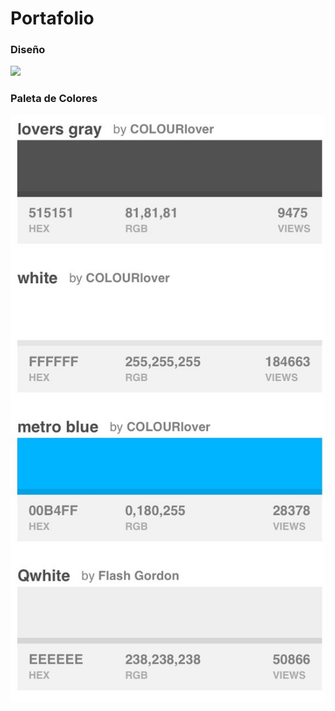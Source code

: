 # Portafolio


### Diseño

![](assets/images/portafolio.png)

### Paleta de Colores

![](assets/images/colores.png)